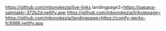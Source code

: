 https://github.com/mbonokezia/live-links landingpage2=https://papaya-salmiakki-372b2d.netlify.app
https://github.com/mbonokezia/tributepage=
https://github.com/mbonokezia/landingpage=https://comfy-gecko-fc8986.netlify.app
